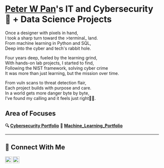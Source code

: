 # <a href="https://www.linkedin.com/in/peter-w-pan-49a961200/">Peter W Pan</a>'s IT and Cybersecurity 🔐 + Data Science Projects 

Once a designer with pixels in hand,  
I took a sharp turn toward the >terminal_ land.  
From machine learning in Python and SQL,  
Deep into the cyber and tech's rabbit hole.   

Four years deep, fueled by the learning grind,  
With hands-on lab projects, I started to find,  
Following the NIST framework, solving cyber crime  
It was more than just learning, but the mission over time. 

From vuln scans to threat detection flair,  
Each project builds with purpose and care.  
In a world gets more danger byte by byte,  
I’ve found my calling and it feels just right🕵️‍♂️.  

## Area of Focuses
**🔍︎ [Cybersecurity Portfolio](https://github.com/Panbear1983/Cybersecurity_Projects)**
**🧠 [Machine_Learning_Portfolio](https://github.com/Panbear1983/Machine_Learning_Projects)**

<hr/>

## 🤳 Connect With Me

[<img align="left" alt="Peter W Pan | LinkedIn" width="22px" src="https://cdn.jsdelivr.net/npm/simple-icons@v3/icons/linkedin.svg" />][linkedin]
[<img align="left" alt="Peter W Pan | Portfolio" width="22px" src="https://unpkg.com/feather-icons/dist/icons/feather.svg" />][portfolio]  


[linkedin]: https://www.linkedin.com/in/peter-w-pan-49a961200/
[portfolio]: https://www.peterwpan.com  

<!--
<img width="35" alt="image" src="https://github.com/user-attachments/assets/2f41c7cd-5ea8-4475-b451-a37161b6c3fb"> 
<img width="35" alt="image" src="https://github.com/user-attachments/assets/77649969-9910-4994-8b96-74a116cfb2a8">
-->
